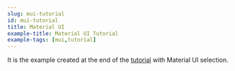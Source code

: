 ```yaml
---
slug: mui-tutorial
id: mui-tutorial
title: Material UI
example-title: Material UI Tutorial
example-tags: [mui,tutorial]
---
```


It is the example created at the end of the [tutorial](/docs/tutorial/introduction/index/) with Material UI selection.

<br/>

<CodeSandboxExample path="tutorial-material-ui" />
